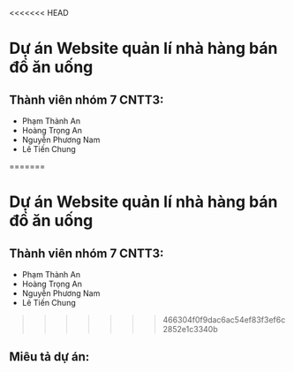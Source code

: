 <<<<<<< HEAD
# Dự án Website quản lí nhà hàng bán đồ ăn uống

## Thành viên nhóm 7 CNTT3:
- Phạm Thành An
- Hoàng Trọng An
- Nguyễn Phương Nam
- Lê Tiến Chung

=======
# Dự án Website quản lí nhà hàng bán đồ ăn uống

## Thành viên nhóm 7 CNTT3:
- Phạm Thành An
- Hoàng Trọng An
- Nguyễn Phương Nam
- Lê Tiến Chung

>>>>>>> 466304f0f9dac6ac54ef83f3ef6c2852e1c3340b
## Miêu tả dự án:
